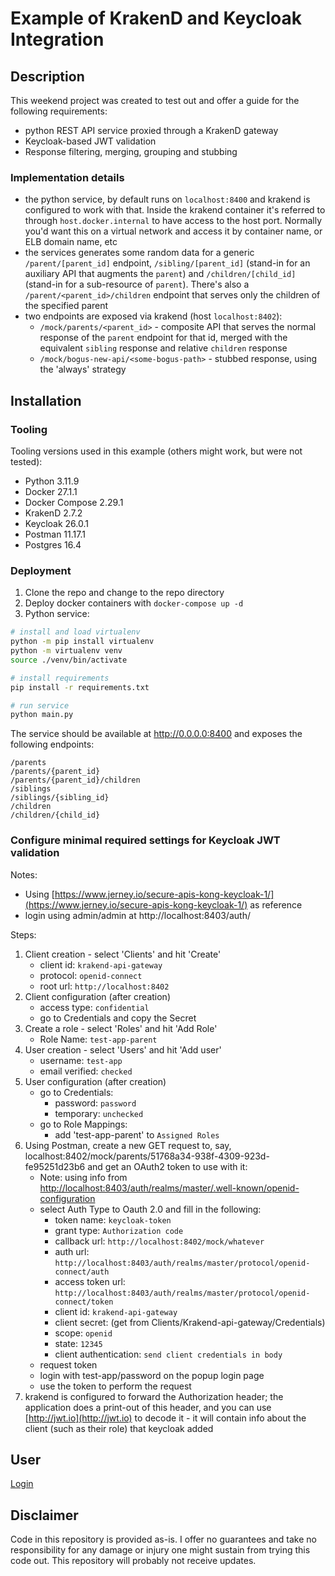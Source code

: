 # Example of KrakenD and Keycloak Integration

## Description

This weekend project was created to test out and offer a guide for the following requirements:

- python REST API service proxied through a KrakenD gateway
- Keycloak-based JWT validation
- Response filtering, merging, grouping and stubbing

### Implementation details

- the python service, by default runs on `localhost:8400` and krakend is configured to work with that. Inside the krakend container it's referred to through `host.docker.internal` to have access to the host port. Normally you'd want this on a virtual network and access it by container name, or ELB domain name, etc
- the services generates some random data for a generic `/parent/[parent_id]` endpoint, `/sibling/[parent_id]` (stand-in for an auxiliary API that augments the `parent`) and `/children/[child_id]` (stand-in for a sub-resource of `parent`). There's also a `/parent/<parent_id>/children` endpoint that serves only the children of the specified parent
- two endpoints are exposed via krakend (host `localhost:8402`):
  - `/mock/parents/<parent_id>` - composite API that serves the normal response of the `parent` endpoint for that id, merged with the equivalent `sibling` response and relative `children` response
  - `/mock/bogus-new-api/<some-bogus-path>` - stubbed response, using the 'always' strategy

## Installation

### Tooling

Tooling versions used in this example (others might work, but were not tested):

- Python 3.11.9
- Docker 27.1.1
- Docker Compose 2.29.1
- KrakenD 2.7.2
- Keycloak 26.0.1
- Postman 11.17.1
- Postgres 16.4

### Deployment

1. Clone the repo and change to the repo directory
2. Deploy docker containers with `docker-compose up -d`
3. Python service:

```bash
# install and load virtualenv
python -m pip install virtualenv
python -m virtualenv venv
source ./venv/bin/activate

# install requirements
pip install -r requirements.txt

# run service
python main.py
```
The service should be available at http://0.0.0.0:8400 and exposes the following endpoints:
```
/parents
/parents/{parent_id}
/parents/{parent_id}/children
/siblings
/siblings/{sibling_id}
/children
/children/{child_id}
```

### Configure minimal required settings for Keycloak JWT validation

Notes:

- Using [https://www.jerney.io/secure-apis-kong-keycloak-1/](https://www.jerney.io/secure-apis-kong-keycloak-1/) as reference
- login using admin/admin at http://localhost:8403/auth/

Steps:

1. Client creation - select 'Clients' and hit 'Create'
    - client id: `krakend-api-gateway`
    - protocol: `openid-connect`
    - root url: `http://localhost:8402`
2. Client configuration (after creation)
    - access type: `confidential`
    - go to Credentials and copy the Secret
3. Create a role - select 'Roles' and hit 'Add Role'
    - Role Name: `test-app-parent`
4. User creation - select 'Users' and hit 'Add user'
    - username: `test-app`
    - email verified: `checked`
5. User configuration (after creation)
    - go to Credentials:
        - password: `password`
        - temporary: `unchecked`
    - go to Role Mappings:
        - add 'test-app-parent' to `Assigned Roles`
6. Using Postman, create a new GET request to, say, localhost:8402/mock/parents/51768a34-938f-4309-923d-fe95251d23b6 and get an OAuth2 token to use with it:
    - Note: using info from [http://localhost:8403/auth/realms/master/.well-known/openid-configuration](http://localhost:8403/auth/realms/master/.well-known/openid-configuration)
    - select Auth Type to Oauth 2.0 and fill in the following:
        - token name: `keycloak-token`
        - grant type: `Authorization code`
        - callback url: `http://localhost:8402/mock/whatever`
        - auth url: `http://localhost:8403/auth/realms/master/protocol/openid-connect/auth`
        - access token url: `http://localhost:8403/auth/realms/master/protocol/openid-connect/token`
        - client id: `krakend-api-gateway`
        - client secret: (get from Clients/Krakend-api-gateway/Credentials)
        - scope: `openid`
        - state: `12345`
        - client authentication: `send client credentials in body`
    - request token
    - login with test-app/password on the popup login page
    - use the token to perform the request
7. krakend is configured to forward the Authorization header; the application does a print-out of this header, and you can
use [http://jwt.io](http://jwt.io) to decode it - it will contain info about the client (such as their role) that keycloak added

## User

[Login](http://localhost:8403/realms/myrealm/account)

## Disclaimer

Code in this repository is provided as-is. I offer no guarantees and take no responsibility for any damage or injury one might sustain from trying this code out. This repository will probably not receive updates.
